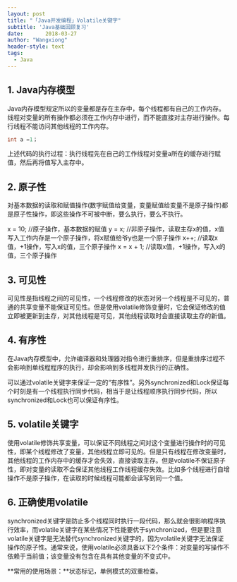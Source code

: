 ```yaml
---
layout: post
title: "「Java并发编程」Volatile关键字"
subtitle: 'Java基础回顾复习'
date:       2018-03-27
author: "Wangxiong"
header-style: text
tags:
  - Java
---
```

## 1. Java内存模型

Java内存模型规定所以的变量都是存在主存中，每个线程都有自己的工作内存。线程对变量的所有操作都必须在工作内存中进行，而不能直接对主存进行操作。每行线程不能访问其他线程的工作内存。

```java
int a =1；
```

上述代码的执行过程：执行线程先在自己的工作线程对变量a所在的缓存进行赋值，然后再将值写入主存中。

## 2. 原子性

对基本数据的读取和赋值操作(数字赋值给变量，变量赋值给变量不是原子操作)都是原子性操作，即这些操作不可被中断，要么执行，要么不执行。

x = 10;        //原子操作，基本数据的赋值
y = x;         //非原子操作，读取主存x的值，x值写入工作内存是一个原子操作，将x赋值给爷y也是一个原子操作
x++;           //读取x值，+1操作，写入x的值，三个原子操作
x = x + 1;   //读取x值，+1操作，写入x的值，三个原子操作

## 3. 可见性

可见性是指线程之间的可见性，一个线程修改的状态对另一个线程是不可见的，普通的共享变量不能保证可见性。但是使用volatile修饰变量时，它会保证修改的值立即被更新到主存，对其他线程是可见，其他线程读取时会直接读取主存的新值。

## 4. 有序性

在Java内存模型中，允许编译器和处理器对指令进行重排序，但是重排序过程不会影响到单线程程序的执行，却会影响到多线程并发执行的正确性。 

可以通过volatile关键字来保证一定的“有序性”。另外synchronized和Lock保证每个时刻是有一个线程执行同步代码，相当于是让线程顺序执行同步代码，所以synchronized和Lock也可以保证有序性。

## 5. volatile关键字

使用volatile修饰共享变量，可以保证不同线程之间对这个变量进行操作时的可见性，即某个线程修改了变量，其他线程立即可见的。但是只有线程在修改变量时，其他线程的工作内存中的缓存才会失效，直接读取主存。但是volatile不保证原子性，即对变量的读取不会保证其他线程工作线程缓存失效。比如多个线程进行自增操作不是原子操作，在读取的时候线程可能都会读写到同一个值。

## 6. 正确使用volatile

synchronized关键字是防止多个线程同时执行一段代码，那么就会很影响程序执行效率，而volatile关键字在某些情况下性能要优于synchronized，但是要注意volatile关键字是无法替代synchronized关键字的，因为volatile关键字无法保证操作的原子性。通常来说，使用volatile必须具备以下2个条件：对变量的写操作不依赖于当前值；该变量没有包含在具有其他变量的不变式中。

**常用的使用场景：**状态标记，单例模式的双重检查。

